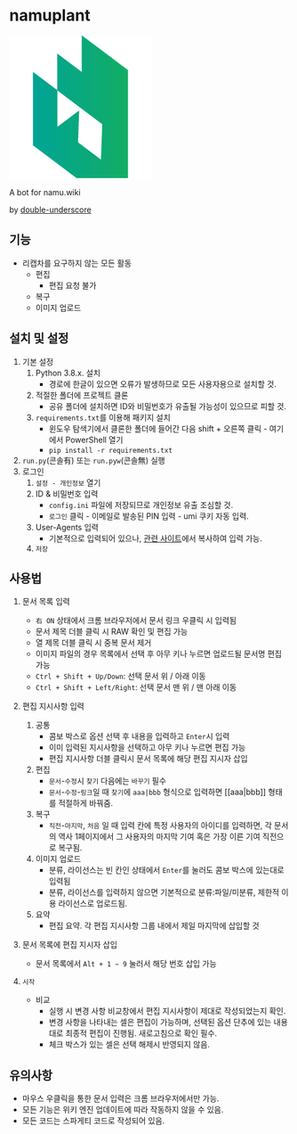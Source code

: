 # namuplant
![icon](/namuplant/icon.png)

A bot for namu.wiki

by [double-underscore](https://github.com/double-underscore)

## 기능
* 리캡차를 요구하지 않는 모든 활동
    * 편집
        * 편집 요청 불가
    * 복구
    * 이미지 업로드
## 설치 및 설정
1. 기본 설정
	1. Python 3.8.x. 설치  
	    * 경로에 한글이 있으면 오류가 발생하므로 모든 사용자용으로 설치할 것.
	2. 적절한 폴더에 프로젝트 클론  
	    * 공유 폴더에 설치하면 ID와 비밀번호가 유출될 가능성이 있으므로 피할 것.
	3. `requirements.txt`를 이용해 패키지 설치
		* 윈도우 탐색기에서 클론한 폴더에 들어간 다음 shift + 오른쪽 클릭 - 여기에서 PowerShell 열기
	    * `pip install -r requirements.txt`
2. `run.py`(콘솔有) 또는 `run.pyw`(콘솔無) 실행
3. 로그인
	1. `설정 - 개인정보` 열기
	2. ID & 비밀번호 입력  
	    * `config.ini` 파일에 저장되므로 개인정보 유출 조심할 것.
	    * `로그인` 클릭 - 이메일로 발송된 PIN 입력 - umi 쿠키 자동 입력.
    3. User-Agents 입력  
	    * 기본적으로 입력되어 있으나, [관련 사이트](https://developers.whatismybrowser.com/useragents/parse/?analyse-my-user-agent=yes)에서 복사하여 입력 가능.
	4. `저장`

## 사용법
1. 문서 목록 입력
    * `右 ON` 상태에서 크롬 브라우저에서 문서 링크 우클릭 시 입력됨
    * 문서 제목 더블 클릭 시 RAW 확인 및 편집 가능
    * 열 제목 더블 클릭 시 중복 문서 제거
    * 이미지 파일의 경우 목록에서 선택 후 아무 키나 누르면 업로드될 문서명 편집 가능
    * `Ctrl + Shift + Up/Down`: 선택 문서 위 / 아래 이동
    * `Ctrl + Shift + Left/Right`: 선택 문서 맨 위 / 맨 아래 이동
2. 편집 지시사항 입력
    1. 공통
        * 콤보 박스로 옵션 선택 후 내용을 입력하고 `Enter`시 입력
        * 이미 입력된 지시사항을 선택하고 아무 키나 누르면 편집 가능
        * 편집 지시사항 더블 클릭시 문서 목록에 해당 편집 지시자 삽입
    2. 편집
        * `문서`-`수정`시 `찾기` 다음에는 `바꾸기` 필수
        * `문서`-`수정`-`링크`일 때 `찾기`에 `aaa|bbb` 형식으로 입력하면 [[aaa|bbb]] 형태를 적절하게 바꿔줌.
    3. 복구
        * `직전`-`마지막`, `처음` 일 때 입력 칸에 특정 사용자의 아이디를 입력하면, 각 문서의 역사 1페이지에서 그 사용자의 마지막 기여 혹은 가장 이른 기여 직전으로 복구됨.
    4. 이미지 업로드
        * 분류, 라이선스는 빈 칸인 상태에서 `Enter`를 눌러도 콤보 박스에 있는대로 입력됨
        * 분류, 라이선스를 입력하지 않으면 기본적으로 분류:파일/미분류, 제한적 이용 라이선스로 업로드됨.
    5. 요약
        * 편집 요약. 각 편집 지시사항 그룹 내에서 제일 마지막에 삽입할 것
       
3. 문서 목록에 편집 지시자 삽입
    * 문서 목록에서 `Alt + 1 ~ 9` 눌러서 해당 번호 삽입 가능 
4. `시작`
    * 비교
        * 실행 시 변경 사항 비교창에서 편집 지시사항이 제대로 작성되었는지 확인.
        * 변경 사항을 나타내는 셀은 편집이 가능하며, 선택된 옵션 단추에 있는 내용대로 최종적 편집이 진행됨. 새로고침으로 확인 필수.
        * 체크 박스가 있는 셀은 선택 해제시 반영되지 않음.
        
## 유의사항
* 마우스 우클릭을 통한 문서 입력은 크롬 브라우저에서만 가능.
* 모든 기능은 위키 엔진 업데이트에 따라 작동하지 않을 수 있음.
* 모든 코드는 스파게티 코드로 작성되어 있음.
